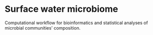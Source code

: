 # Surface water microbiome
Computational workflow for bioinformatics and statistical analyses of microbial communities’ composition.

